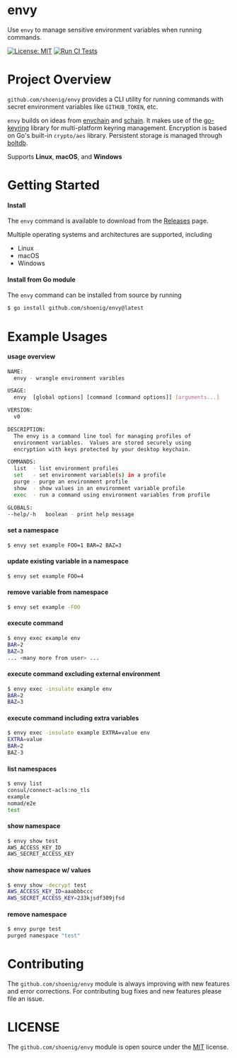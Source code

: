 envy
====

Use `envy` to manage sensitive environment variables when running commands.

[![License: MIT](https://img.shields.io/badge/License-MIT-yellow.svg)](https://opensource.org/licenses/MIT)
[![Run CI Tests](https://github.com/shoenig/envy/actions/workflows/ci.yaml/badge.svg)](https://github.com/shoenig/envy/actions/workflows/ci.yaml)

# Project Overview

`github.com/shoenig/envy` provides a CLI utility for running commands with secret
environment variables like `GITHUB_TOKEN`, etc.

`envy` builds on ideas from [envchain](https://github.com/sorah/envchain) and [schain](https://github.com/evanphx/schain).
It makes use of the [go-keyring](https://github.com/zalando/go-keyring) library for multi-platform keyring management.
Encryption is based on Go's built-in `crypto/aes` library.
Persistent storage is managed through [boltdb](https://github.com/etcd-io/bbolt).

Supports **Linux**, **macOS**, and **Windows**

# Getting Started

#### Install

The `envy` command is available to download from the [Releases](https://github.com/shoenig/envy/releases) page.

Multiple operating systems and architectures are supported, including

- Linux
- macOS
- Windows

#### Install from Go module

The `envy` command can be installed from source by running

```bash
$ go install github.com/shoenig/envy@latest
```

# Example Usages

#### usage overview

```bash
NAME:
  envy - wrangle environment varibles

USAGE:
  envy  [global options] [command [command options]] [arguments...]

VERSION:
  v0

DESCRIPTION:
  The envy is a command line tool for managing profiles of
  environment variables.  Values are stored securely using
  encryption with keys protected by your desktop keychain.

COMMANDS:
  list  - list environment profiles
  set   - set environment variable(s) in a profile
  purge - purge an environment profile
  show  - show values in an environment variable profile
  exec  - run a command using environment variables from profile

GLOBALS:
--help/-h   boolean - print help message
```

#### set a namespace

```bash
$ envy set example FOO=1 BAR=2 BAZ=3
```

#### update existing variable in a namespace

```bash
$ envy set example FOO=4
```

#### remove variable from namespace

```bash
$ envy set example -FOO
```

#### execute command

```bash
$ envy exec example env
BAR=2
BAZ=3
... <many more from user> ...
```

#### execute command excluding external environment

```bash
$ envy exec -insulate example env
BAR=2
BAZ=3
```

#### execute command including extra variables

```bash
$ envy exec -insulate example EXTRA=value env
EXTRA=value
BAR=2
BAZ-3
```

#### list namespaces

```bash
$ envy list
consul/connect-acls:no_tls
example
nomad/e2e
test
```

#### show namespace

```bash
$ envy show test
AWS_ACCESS_KEY_ID
AWS_SECRET_ACCESS_KEY
```

#### show namespace w/ values

```bash
$ envy show -decrypt test
AWS_ACCESS_KEY_ID=aaabbbccc
AWS_SECRET_ACCESS_KEY=233kjsdf309jfsd
```

#### remove namespace

```bash
$ envy purge test
purged namespace "test"
```

# Contributing

The `github.com/shoenig/envy` module is always improving with new features
and error corrections. For contributing bug fixes and new features please file
an issue.

# LICENSE

The `github.com/shoenig/envy` module is open source under the [MIT](LICENSE) license.
